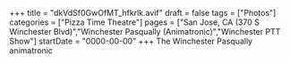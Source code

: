 +++
title = "dkVdSf0GwOfMT_hfkrlk.avif"
draft = false
tags = ["Photos"]
categories = ["Pizza Time Theatre"]
pages = ["San Jose, CA (370 S Winchester Blvd)","Winchester Pasqually (Animatronic)","Winchester PTT Show"]
startDate = "0000-00-00"
+++
The Winchester Pasqually animatronic
